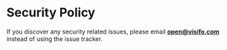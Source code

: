 # Security Policy

If you discover any security related issues, please email **open@visifo.com** instead of using the issue tracker.

